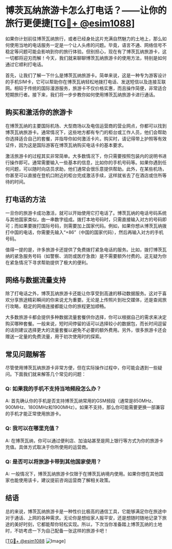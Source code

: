 # 博茨瓦纳旅游卡怎么打电话？——让你的旅行更便捷[[TG💪+ @esim1088](https://t.me/s/esim1088)]

如果你计划前往博茨瓦纳旅行，或者已经身处这片充满自然魅力的土地上，那么如何使用当地的电话服务一定是一个让人头疼的问题。毕竟，语言不通、网络信号不稳定等问题可能会影响到你的旅行体验。但别担心，现在有了博茨瓦纳旅游卡，这一切都将迎刃而解！今天，我们就来聊聊博茨瓦纳旅游卡的使用方法，特别是如何通过它顺利打电话。

首先，让我们了解一下什么是博茨瓦纳旅游卡。简单来说，这是一种专为游客设计的手机SIM卡，它可以帮助你在博茨瓦纳轻松地拨打电话、发送短信以及连接互联网。相较于传统的国际漫游服务，旅游卡不仅价格实惠，而且操作简便，非常适合短期旅行者。接下来，我们将一步步教你如何使用博茨瓦纳旅游卡进行通话。

## 购买和激活你的旅游卡

在博茨瓦纳的主要国际机场、大型商场以及电信运营商的营业网点，你都可以找到博茨瓦纳旅游卡。通常情况下，这些地方都有专门的柜台或工作人员，他们会帮助你选择适合自己的套餐，并指导你如何激活卡片。购买时，请记得带上护照等有效证件，因为这是国际游客在博茨瓦纳购买电话卡的基本要求。

激活旅游卡的过程其实非常简单。大多数情况下，你只需要按照包装内的说明书进行操作即可。通常需要输入一些基本的信息，比如你的手机号码等。如果你遇到任何问题，可以随时向店员求助，他们通常会很乐意提供帮助。此外，在某些机场，你甚至可以直接在登机口附近的柜台完成激活手续，这样就省去了在酒店或住所等待的时间。

## 打电话的方法

一旦你的旅游卡成功激活，就可以开始使用它打电话了。博茨瓦纳的电话号码系统与其他国家类似，由一串数字组成。拨打本地号码时，只需直接输入对方的号码即可；而如果要拨打国际号码，则需要加上国家代码。例如，如果你想从博茨瓦纳拨打中国的电话，你需要先输入“+86”（中国的国家代码），然后再输入对方的手机号码。

值得一提的是，许多旅游卡还提供了免费拨打紧急电话的服务。比如，拨打博茨瓦纳的紧急服务号码（如警察、消防或医疗急救）是不需要额外付费的。这无疑为你在紧急情况下寻求帮助提供了极大的便利。

## 网络与数据流量支持

除了打电话之外，博茨瓦纳旅游卡还能让你享受到高速的移动数据服务。这对于喜欢分享旅途精彩瞬间的你来说尤为重要。无论是上传照片到社交媒体，还是查阅旅行攻略，稳定的网络连接都能让你的旅程更加顺畅。

大多数旅游卡都会提供多种数据流量套餐供你选择，你可以根据自己的需求来决定购买哪种套餐。一般来说，短时间停留的话可以选择较小的数据包，而长时间逗留的话则建议选择更大的流量套餐以避免不必要的额外费用。另外，很多旅游卡还会赠送一定量的免费流量，用于初次使用时的探索。

## 常见问题解答

尽管使用博茨瓦纳旅游卡非常方便，但在实际操作过程中，你可能会遇到一些疑问。下面我们就来解答几个常见的问题：

### Q: 如果我的手机不支持当地频段怎么办？
A: 首先确认你的手机是否支持博茨瓦纳常用的GSM频段（通常是850MHz、900MHz、1800MHz和1900MHz）。如果不支持，那么你可能需要更换一部兼容的手机才能正常使用旅游卡。

### Q: 我可以在哪里充值？
A: 在博茨瓦纳，你可以通过便利店、加油站甚至是网上银行等方式为你的旅游卡充值。具体方式取决于你所使用的运营商。

### Q: 是否可以将旅游卡带到其他国家使用？
A: 一般情况下，博茨瓦纳旅游卡仅限于在博茨瓦纳境内使用。如果你想在其他国家也能使用该卡，建议提前咨询运营商了解相关政策。

## 结语

总的来说，博茨瓦纳旅游卡是一种性价比极高的通信工具，它能够满足你在旅途中对于通话、上网的各种需求。无论你是想给家人报平安，还是想随时随地记录下旅途的美好时刻，它都能帮你轻松实现。所以，下次当你准备踏上博茨瓦纳的土地时，不妨考虑一下为自己配备一张这样的旅游卡吧！

[[TG💪+ @esim1088](https://t.me/s/esim1088) ![Image](https://i.postimg.cc/4NQfJmqS/Snipaste-2025-05-13-00-14-12.png)]